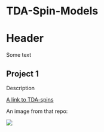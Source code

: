 # TDA-Spin-Models
# Header

Some text

## Project 1

Description

[A link to TDA-spins](https://github.com/gloges/TDA-Spin-Models)

An image from that repo:

![](https://github.com/gloges/TDA-Spin-Models/blob/master/XY_sub.png)
